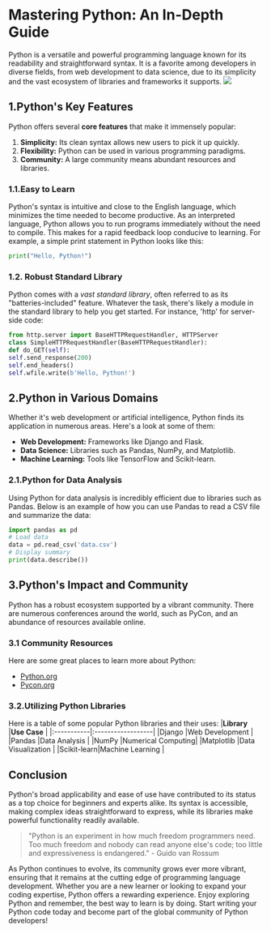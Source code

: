 # **Mastering Python: An In-Depth Guide**
Python is a versatile and powerful programming language known for its readability and straightforward syntax. It is a favorite among developers in diverse fields, from web development to data science, due to its simplicity and the vast ecosystem of libraries and frameworks it supports.
![](https://www.python.org/static/img/python-logo@2x.png)
## **1.Python's Key Features**
Python offers several **core features** that make it immensely popular:
 1. **Simplicity:** Its clean syntax allows new users to pick it up quickly.
 2. **Flexibility:** Python can be used in various programming paradigms.
 3. **Community:** A large community means abundant resources and libraries.

### **1.1.Easy to Learn**
Python's syntax is intuitive and close to the English language, which minimizes the time needed to become productive. As an interpreted language, Python allows you to run programs immediately without the need to compile. This makes for a rapid feedback loop conducive to learning. For example, a simple print statement in Python looks like this:

```python
print("Hello, Python!")
```
### **1.2. Robust Standard Library**
Python comes with a *vast standard library*, often referred to as its "batteries-included" feature. Whatever the task, there's likely a module in the standard library to help you get started. For instance, 'http' for server-side code:

```python 
from http.server import BaseHTTPRequestHandler, HTTPServer
class SimpleHTTPRequestHandler(BaseHTTPRequestHandler):
def do_GET(self):
self.send_response(200)
self.end_headers()
self.wfile.write(b'Hello, Python!')
```
## **2.Python in Various Domains**
Whether it's web development or artificial intelligence, Python finds its application in numerous areas. Here's a look at some of them:
- **Web Development:** Frameworks like Django and Flask.
- **Data Science:** Libraries such as Pandas, NumPy, and Matplotlib.
- **Machine Learning:** Tools like TensorFlow and Scikit-learn.

### **2.1.Python for Data Analysis**
Using Python for data analysis is incredibly efficient due to libraries such as Pandas. Below is an example of how you can use Pandas to read a CSV file and summarize the data:
```python
import pandas as pd
# Load data
data = pd.read_csv('data.csv')
# Display summary
print(data.describe())
```
## **3.Python's Impact and Community**
Python has a robust ecosystem supported by a vibrant community. There are numerous conferences around the world, such as PyCon, and an abundance of resources available online.

### **3.1 Community Resources**
Here are some great places to learn more about Python:
- [Python.org]( https://www.python.org)
- [Pycon.org](https://pycon.org)

### **3.2.Utilizing Python Libraries**
Here is a table of some popular Python libraries and their uses:
|**Library** |**Use Case**       |
|:-----------|:------------------|
|Django      |Web Development    |
|Pandas      |Data Analysis      |
|NumPy       |Numerical Computing|
|Matplotlib  |Data Visualization |
|Scikit-learn|Machine Learning   |

## **Conclusion**
Python's broad applicability and ease of use have contributed to its status as a top choice for beginners and experts alike. Its syntax is accessible, making complex ideas straightforward to express, while its libraries make powerful functionality readily available.
> "Python is an experiment in how much freedom programmers need. Too much freedom and nobody can read anyone else's code; too little and expressiveness is endangered." - Guido van Rossum

As Python continues to evolve, its community grows ever more vibrant, ensuring that it remains at the cutting edge of programming language development. Whether you are a new learner or looking to expand your coding expertise, Python offers a rewarding experience.
Enjoy exploring Python and remember, the best way to learn is by doing. Start writing your Python code today and become part of the global community of Python developers!
